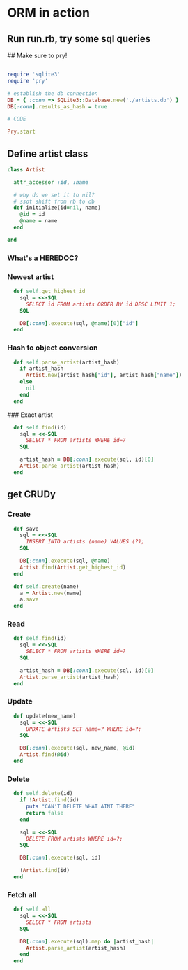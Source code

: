 # ORM in action

## Run run.rb, try some sql queries

## Make sure to pry!

```ruby

require 'sqlite3'
require 'pry'

# establish the db connection
DB = { :conn => SQLite3::Database.new('./artists.db') }
DB[:conn].results_as_hash = true

# CODE

Pry.start
```

## Define artist class

```ruby
class Artist

  attr_accessor :id, :name

  # why do we set it to nil?
  # ssot shift from rb to db
  def initialize(id=nil, name)
    @id = id
    @name = name
  end

end
```
### What's a HEREDOC?

### Newest artist

```ruby
  def self.get_highest_id
    sql = <<-SQL
      SELECT id FROM artists ORDER BY id DESC LIMIT 1;
    SQL

    DB[:conn].execute(sql, @name)[0]["id"]
  end
```

### Hash to object conversion

```ruby
  def self.parse_artist(artist_hash)
    if artist_hash
      Artist.new(artist_hash["id"], artist_hash["name"])
    else
      nil
    end
  end
```

### Exact artist
```ruby
  def self.find(id)
    sql = <<-SQL
      SELECT * FROM artists WHERE id=?
    SQL

    artist_hash = DB[:conn].execute(sql, id)[0]
    Artist.parse_artist(artist_hash)
  end
```

## get CRUDy

### Create

```ruby
  def save
    sql = <<-SQL
      INSERT INTO artists (name) VALUES (?);
    SQL

    DB[:conn].execute(sql, @name)
    Artist.find(Artist.get_highest_id)
  end

  def self.create(name)
    a = Artist.new(name)
    a.save
  end
```
### Read

```ruby
  def self.find(id)
    sql = <<-SQL
      SELECT * FROM artists WHERE id=?
    SQL

    artist_hash = DB[:conn].execute(sql, id)[0]
    Artist.parse_artist(artist_hash)
  end
```

### Update

```ruby
  def update(new_name)
    sql = <<-SQL
      UPDATE artists SET name=? WHERE id=?;
    SQL

    DB[:conn].execute(sql, new_name, @id)
    Artist.find(@id)
  end
```

### Delete

```ruby
  def self.delete(id)
    if !Artist.find(id)
      puts "CAN'T DELETE WHAT AINT THERE"
      return false
    end

    sql = <<-SQL
      DELETE FROM artists WHERE id=?;
    SQL

    DB[:conn].execute(sql, id)

    !Artist.find(id)
  end
```

### Fetch all

```ruby
  def self.all
    sql = <<-SQL
      SELECT * FROM artists
    SQL

    DB[:conn].execute(sql).map do |artist_hash|
      Artist.parse_artist(artist_hash)
    end
  end
```
